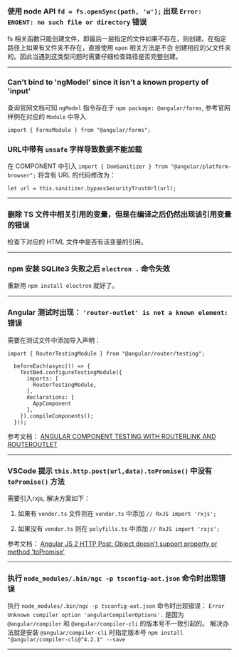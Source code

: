 ### 使用 node API ``` fd = fs.openSync(path, 'w'); ``` 出现 ``` Error: ENOENT: no such file or directory ``` 错误

fs 相关函数只能创建文件，即最后一层指定的文件如果不存在，则创建。在指定路径上如果有文件夹不存在，直接使用 ```open``` 相关方法是不会
创建相应的父文件夹的。因此当遇到这类型问题时需要仔细检查路径是否完整创建。

----


### Can't bind to 'ngModel' since it isn't a known property of 'input'

查询官网文档可知 ```ngModel``` 指令存在于 ```npm package: @angular/forms```, 参考官网样例在对应的 ```Module``` 中导入 
```
import { FormsModule } from "@angular/forms";
```

### URL中带有 ```unsafe``` 字样导致数据不能加载

在 COMPONENT 中引入 ```import { DomSanitizer } from "@angular/platform-browser";```
将含有 URL 的代码修改为：
```
let url = this.sanitizer.bypassSecurityTrustUrl(url);
```

----

### 删除 TS 文件中相关引用的变量，但是在编译之后仍然出现该引用变量的错误

检查下对应的 HTML 文件中是否有该变量的引用。

----

### npm 安装 SQLite3 失败之后 ``` electron . ``` 命令失效

重新用 ``` npm install electron ``` 就好了。

----

### Angular 测试时出现： ``` 'router-outlet' is not a known element: ``` 错误

需要在测试文件中添加导入声明：
```
import { RouterTestingModule } from "@angular/router/testing";

  beforeEach(async(() => {
    TestBed.configureTestingModule({
      imports: [
        RouterTestingModule,
      ],
      declarations: [
        AppComponent
      ],
    }).compileComponents();
  }));
```

参考文档： [ANGULAR COMPONENT TESTING WITH ROUTERLINK AND ROUTEROUTLET](http://www.kirjai.com/ng2-component-testing-routerlink-routeroutlet/ "router-outlet is not a konw element")

----

### VSCode 提示 ```this.http.post(url,data).toPromise()```  中没有 ```toPromise()``` 方法

需要引入rxjs, 解决方案如下：

1.    如果有 ```vendor.ts``` 文件则在 ```vendor.ts``` 中添加 
    ```
    // RxJS
    import 'rxjs';
    ```

1.    如果没有 ```vendor.ts``` 则在 ```polyfills.ts``` 中添加
    ```
    // RxJS
    import 'rxjs';
    ```

参考文档： [Angular JS 2 HTTP Post: Object doesn't support property or method 'toPromise'](https://stackoverflow.com/questions/36673820/angular-js-2-http-post-object-doesnt-support-property-or-method-topromise)

----

### 执行 ```node_modules/.bin/ngc -p tsconfig-aot.json``` 命令时出现错误

执行 ```node_modules/.bin/ngc -p tsconfig-aot.json``` 命令时出现错误： 
```Error Unknown compiler option 'angularCompilerOptions'.```
是因为 ```@angular/compiler``` 和 ```@angular/compiler-cli``` 的版本号不一致引起的。
解决办法就是安装 ```@angular/compiler-cli``` 时指定版本号
 ```npm install "@angular/compiler-cli@^4.2.1" --save```

 ----
